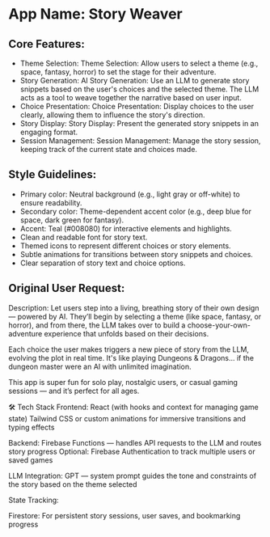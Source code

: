 # **App Name**: Story Weaver

## Core Features:

- Theme Selection: Theme Selection: Allow users to select a theme (e.g., space, fantasy, horror) to set the stage for their adventure.
- Story Generation: AI Story Generation: Use an LLM to generate story snippets based on the user's choices and the selected theme. The LLM acts as a tool to weave together the narrative based on user input.
- Choice Presentation: Choice Presentation: Display choices to the user clearly, allowing them to influence the story's direction.
- Story Display: Story Display: Present the generated story snippets in an engaging format.
- Session Management: Session Management: Manage the story session, keeping track of the current state and choices made.

## Style Guidelines:

- Primary color: Neutral background (e.g., light gray or off-white) to ensure readability.
- Secondary color: Theme-dependent accent color (e.g., deep blue for space, dark green for fantasy).
- Accent: Teal (#008080) for interactive elements and highlights.
- Clean and readable font for story text.
- Themed icons to represent different choices or story elements.
- Subtle animations for transitions between story snippets and choices.
- Clear separation of story text and choice options.

## Original User Request:
Description:
Let users step into a living, breathing story of their own design — powered by AI. They’ll begin by selecting a theme (like space, fantasy, or horror), and from there, the LLM takes over to build a choose-your-own-adventure experience that unfolds based on their decisions.

Each choice the user makes triggers a new piece of story from the LLM, evolving the plot in real time. It's like playing Dungeons & Dragons... if the dungeon master were an AI with unlimited imagination.

This app is super fun for solo play, nostalgic users, or casual gaming sessions — and it’s perfect for all ages.

🛠️ Tech Stack
Frontend:
React (with hooks and context for managing game state)
Tailwind CSS or custom animations for immersive transitions and typing effects

Backend:
Firebase Functions — handles API requests to the LLM and routes story progress
Optional: Firebase Authentication to track multiple users or saved games

LLM Integration:
GPT — system prompt guides the tone and constraints of the story based on the theme selected

State Tracking:

Firestore: For persistent story sessions, user saves, and bookmarking progress
  